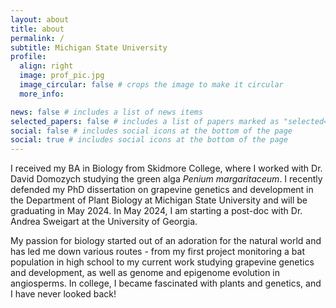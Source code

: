 ```yaml
---
layout: about
title: about
permalink: /
subtitle: Michigan State University
profile:
  align: right
  image: prof_pic.jpg
  image_circular: false # crops the image to make it circular
  more_info: 

news: false # includes a list of news items
selected_papers: false # includes a list of papers marked as "selected={true}"
social: false # includes social icons at the bottom of the page
social: true # includes social icons at the bottom of the page
---
```


I received my BA in Biology from Skidmore College, where I worked with Dr. David Domozych studying the green alga *Penium margaritaceum*. I recently defended my PhD dissertation on grapevine genetics and development in the Department of Plant Biology at Michigan State University and will be graduating in May 2024. In May 2024, I am starting a post-doc with Dr. Andrea Sweigart at the University of Georgia.

My passion for biology started out of an adoration for the natural world and has led me down various routes - from my first project monitoring a bat population in high school to my current work studying grapevine genetics and development, as well as genome and epigenome evolution in angiosperms.  In college, I became fascinated with plants and genetics, and I have never looked back! 
